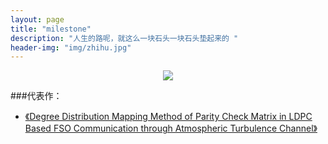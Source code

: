 ```yaml
---
layout: page
title: "milestone"
description: "人生的路呢，就这么一块石头一块石头垫起来的 "
header-img: "img/zhihu.jpg"
---
```



<center>
    <p><img src="http://7xlfkx.com1.z0.glb.clouddn.com/white2.jpg" align="center"></p>
</center>


###代表作：


- [《Degree Distribution Mapping Method of Parity Check Matrix in LDPC Based FSO Communication through Atmospheric Turbulence Channel》](http://ieeexplore.ieee.org/xpls/abs_all.jsp?arnumber=6987132)







